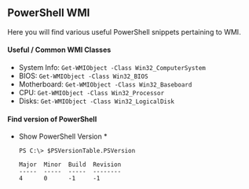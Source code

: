 ## PowerShell WMI

Here you will find various useful PowerShell snippets pertaining to WMI.

#### Useful / Common WMI Classes
* System Info: ```Get-WMIObject -Class Win32_ComputerSystem```
* BIOS: ```Get-WMIObject -Class Win32_BIOS```
* Motherboard: ```Get-WMIObject -Class Win32_Baseboard```
* CPU: ```Get-WMIObject -Class Win32_Processor```
* Disks: ```Get-WMIObject -Class Win32_LogicalDisk```


#### Find version of PowerShell
* Show PowerShell Version
    * 
    ```
    PS C:\> $PSVersionTable.PSVersion

    Major  Minor  Build  Revision
    -----  -----  -----  --------
    4      0      -1     -1
    ```
